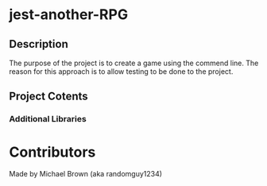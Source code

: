 # jest-another-RPG

## Description
The purpose of the project is to create a game using the commend line. The reason for
this approach is to allow testing to be done to the project.

## Project Cotents


### Additional Libraries


# Contributors
Made by Michael Brown (aka randomguy1234)
